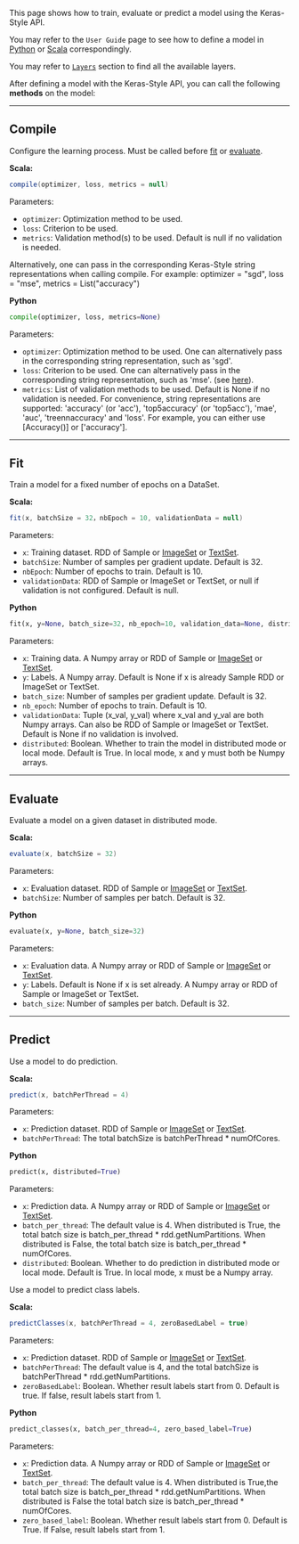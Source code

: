This page shows how to train, evaluate or predict a model using the Keras-Style API.

You may refer to the `User Guide` page to see how to define a model in [Python](../keras-api-python/) or [Scala](../keras-api-scala/) correspondingly.

You may refer to [`Layers`](../Layers/core/) section to find all the available layers.

After defining a model with the Keras-Style API, you can call the following __methods__ on the model:


---
## **Compile**

Configure the learning process. Must be called before [fit](#fit) or [evaluate](#evaluate).

**Scala:**
```scala
compile(optimizer, loss, metrics = null)
```

Parameters:

* `optimizer`: Optimization method to be used.
* `loss`: Criterion to be used.
* `metrics`: Validation method(s) to be used. Default is null if no validation is needed. 

Alternatively, one can pass in the corresponding Keras-Style string representations when calling compile. For example: optimizer = "sgd", loss = "mse", metrics = List("accuracy")

**Python**
```python
compile(optimizer, loss, metrics=None)
```

Parameters:

* `optimizer`: Optimization method to be used. One can alternatively pass in the corresponding string representation, such as 'sgd'.
* `loss`: Criterion to be used. One can alternatively pass in the corresponding string representation, such as 'mse'. (see [here](objectives/#available-objectives)).
* `metrics`: List of validation methods to be used. Default is None if no validation is needed. For convenience, string representations are supported: 'accuracy' (or 'acc'), 'top5accuracy' (or 'top5acc'), 'mae', 'auc', 'treennaccuracy' and 'loss'. For example, you can either use [Accuracy()] or ['accuracy'].

---
## **Fit**

Train a model for a fixed number of epochs on a DataSet.

**Scala:**
```scala
fit(x, batchSize = 32，nbEpoch = 10, validationData = null)
```

Parameters:

* `x`: Training dataset. RDD of Sample or [ImageSet](../../APIGuide/FeatureEngineering/image/) or [TextSet](../../APIGuide/FeatureEngineering/text).
* `batchSize`: Number of samples per gradient update. Default is 32.
* `nbEpoch`: Number of epochs to train. Default is 10.
* `validationData`: RDD of Sample or ImageSet or TextSet, or null if validation is not configured. Default is null.

**Python**
```python
fit(x, y=None, batch_size=32, nb_epoch=10, validation_data=None, distributed=True)
```

Parameters:

* `x`: Training data. A Numpy array or RDD of Sample or [ImageSet](../../APIGuide/FeatureEngineering/image/) or [TextSet](../../APIGuide/FeatureEngineering/text).
* `y`: Labels. A Numpy array. Default is None if x is already Sample RDD or ImageSet or TextSet.
* `batch_size`: Number of samples per gradient update. Default is 32.
* `nb_epoch`: Number of epochs to train. Default is 10.
* `validationData`: Tuple (x_val, y_val) where x_val and y_val are both Numpy arrays.
                    Can also be RDD of Sample or ImageSet or TextSet.
                    Default is None if no validation is involved.
* `distributed`: Boolean. Whether to train the model in distributed mode or local mode.
                 Default is True. In local mode, x and y must both be Numpy arrays.

---
## **Evaluate**

Evaluate a model on a given dataset in distributed mode.

**Scala:**
```scala
evaluate(x, batchSize = 32)
```

Parameters:

* `x`: Evaluation dataset. RDD of Sample or [ImageSet](../../APIGuide/FeatureEngineering/image/) or [TextSet](../../APIGuide/FeatureEngineering/text).
* `batchSize`: Number of samples per batch. Default is 32.

**Python**
```python
evaluate(x, y=None, batch_size=32)
```

Parameters:

* `x`: Evaluation data. A Numpy array or RDD of Sample or [ImageSet](../../APIGuide/FeatureEngineering/image/) or [TextSet](../../APIGuide/FeatureEngineering/text).
* `y`: Labels. Default is None if x is set already. A Numpy array or RDD of Sample or ImageSet or TextSet.
* `batch_size`: Number of samples per batch. Default is 32.

---
## **Predict**

Use a model to do prediction.

**Scala:**
```scala
predict(x, batchPerThread = 4)
```

Parameters:

* `x`: Prediction dataset. RDD of Sample or [ImageSet](../../APIGuide/FeatureEngineering/image/) or [TextSet](../../APIGuide/FeatureEngineering/text).
* `batchPerThread`: The total batchSize is batchPerThread * numOfCores.

**Python**
```python
predict(x, distributed=True)
```

Parameters:

* `x`: Prediction data. A Numpy array or RDD of Sample or [ImageSet](../../APIGuide/FeatureEngineering/image/) or [TextSet](../../APIGuide/FeatureEngineering/text).
* `batch_per_thread`:
        The default value is 4.
        When distributed is True, the total batch size is batch_per_thread * rdd.getNumPartitions.
        When distributed is False, the total batch size is batch_per_thread * numOfCores.
* `distributed`: Boolean. Whether to do prediction in distributed mode or local mode.
                 Default is True. In local mode, x must be a Numpy array.
                 
Use a model to predict class labels.

**Scala:**
```scala
predictClasses(x, batchPerThread = 4, zeroBasedLabel = true)
```

Parameters:

* `x`: Prediction dataset. RDD of Sample or [ImageSet](../../APIGuide/FeatureEngineering/image/) or [TextSet](../../APIGuide/FeatureEngineering/text).
* `batchPerThread`: The default value is 4, and the total batchSize is batchPerThread * rdd.getNumPartitions.
* `zeroBasedLabel`: Boolean. Whether result labels start from 0. Default is true. If false, result labels start from 1.

**Python**
```python
predict_classes(x, batch_per_thread=4, zero_based_label=True)
```

Parameters:

* `x`: Prediction data. A Numpy array or RDD of Sample or [ImageSet](../../APIGuide/FeatureEngineering/image/) or [TextSet](../../APIGuide/FeatureEngineering/text).
* `batch_per_thread`:
        The default value is 4.
        When distributed is True,the total batch size is batch_per_thread * rdd.getNumPartitions.
        When distributed is False the total batch size is batch_per_thread * numOfCores.
* `zero_based_label`: Boolean. Whether result labels start from 0.
                      Default is True. If False, result labels start from 1.

